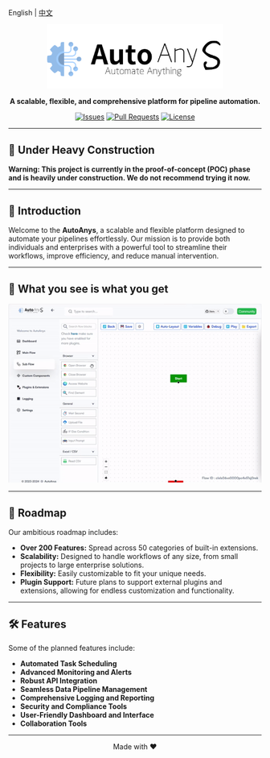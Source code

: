 English | [中文](./README_zcn.md)

<p align="center"> <img src="https://raw.githubusercontent.com/autoanys/autoanys/main/logo.png" alt="Project Logo" width="350"> </p>
<p align="center"> <b>A scalable, flexible, and comprehensive platform for pipeline automation.</b> </p> <p align="center"> <a href="https://github.com/Autoanys/Autoanys/issues"><img src="https://img.shields.io/github/issues/Autoanys/Autoanys" alt="Issues"></a> <a href="https://github.com/Autoanys/Autoanys/pulls"><img src="https://img.shields.io/github/issues-pr/Autoanys/Autoanys" alt="Pull Requests"></a> <a href="https://github.com/Autoanys/AutoAnys/blob/main/LICENSE"><img src="https://img.shields.io/github/license/Autoanys/Autoanys" alt="License"></a> </p>

---

## 🚧 Under Heavy Construction

**Warning: This project is currently in the proof-of-concept (POC) phase and is heavily under construction. We do not recommend trying it now.**

---

## 📖 Introduction

Welcome to the **AutoAnys**, a scalable and flexible platform designed to automate your pipelines effortlessly. Our mission is to provide both individuals and enterprises with a powerful tool to streamline their workflows, improve efficiency, and reduce manual intervention.

---

## 👀 What you see is what you get

<p align="center"> <img src="https://raw.githubusercontent.com/autoanys/autoanys/main/demo_1.gif" alt="Project Logo" width="550"> </p>

---

## 🚀 Roadmap

Our ambitious roadmap includes:

- **Over 200 Features:** Spread across 50 categories of built-in extensions.
- **Scalability:** Designed to handle workflows of any size, from small projects to large enterprise solutions.
- **Flexibility:** Easily customizable to fit your unique needs.
- **Plugin Support:** Future plans to support external plugins and extensions, allowing for endless customization and functionality.

---

## 🛠️ Features

Some of the planned features include:

- **Automated Task Scheduling**
- **Advanced Monitoring and Alerts**
- **Robust API Integration**
- **Seamless Data Pipeline Management**
- **Comprehensive Logging and Reporting**
- **Security and Compliance Tools**
- **User-Friendly Dashboard and Interface**
- **Collaboration Tools**

---

<p align="center">Made with ❤️</p>
